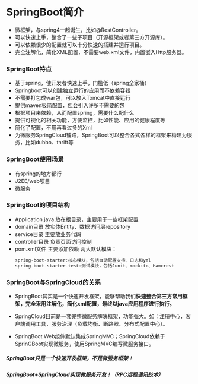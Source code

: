 # SpringBoot简介

- 微框架，与spring4一起诞生，比如@RestController。
- 可以快速上手，整合了一些子项目（开源框架或者第三方开源库）。
- 可以依赖很少的配置就可以十分快速的搭建并运行项目。
- 完全注解化，简化XML配置，不需要web.xml文件，内置嵌入Http服务器。

### SpringBoot特点

- 基于spring，使开发者快速上手，门槛低（spring全家桶）
- Springboot可以创建独立运行的应用而不依赖容器
- 不需要打包成war包，可以放入Tomcat中直接运行
- 提供maven极简配置，但会引入许多不需要的包
- 根据项目来依赖，从而配置spring，需要什么配什么
- 提供可视化的相关功能，方便监控，比如性能、应用的健康程度等
- 简化了配置，不用再看过多的Xml
- 为微服务SpringCloud铺路，SpringBoot可以整合各式各样的框架来构建为服务，比如dubbo、thrift等

### SpringBoot使用场景

- 有spring的地方都行
- J2EE/web项目
- 微服务

### SpringBoot的项目结构

- Application.java 放在根目录，主要用于一些框架配置
- domain目录 放实体Entity、数据访问层repository
- service目录 主要放业务代码
- controller目录 负责页面访问控制
- pom.xml文件 主要添加依赖
  两大默认模块：
  ```java
  spring-boot-starter:核心模块，包括自动配置支持、日志和yml
  spring-boot-starter-test:测试模块，包括Junit、mockito、Hamcrest
  ```
### SpringBoot与SpringCloud的关系
- SpringBoot其实是一个快速开发框架，能够帮助我们**快速整合第三方常用框架，完全采用注解化，简化xml配置，最终以java应用程序进行执行。**

- SpringCloud目前是一套完整微服务解决框架，功能强大。如：注册中心，客户端调用工具，服务治理（负载均衡、断路器、分布式配置中心）。

- SpringBoot Web组件默认集成SpringMVC；SpringCloud依赖于SprinGBoot实现微服务，使用SpringMVC编写微服务接口。

##### SpringBoot只是一个快速开发框架，不是微服务框架！
##### SpringBoot+SpringCloud实现微服务开发！（RPC远程通讯技术）